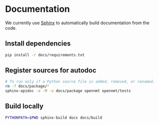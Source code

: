 # Documentation

We currently use [Sphinx](http://www.sphinx-doc.org) to automatically build documentation from the code.

## Install dependencies

```bash
pip install -r docs/requirements.txt
```

## Register sources for autodoc

```bash
# To run only if a Python source file is added, removed, or renamed.
rm -f docs/package/*
sphinx-apidoc -e -M -o docs/package opennmt opennmt/tests
```

## Build locally

```bash
PYTHONPATH=$PWD sphinx-build docs docs/build
```
